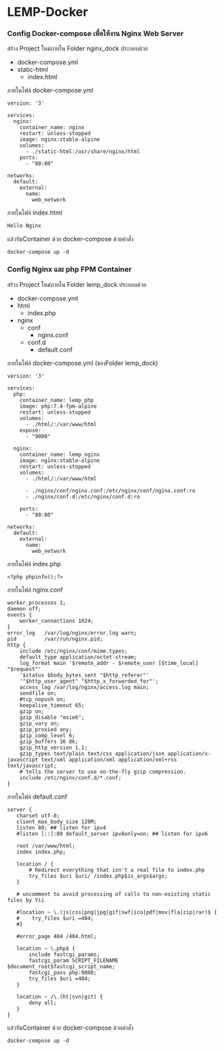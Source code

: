 # LEMP-Docker

### Config Docker-compose เพื่อให้งาน Nginx Web Server

สร้าง Project ใหม่ภายใน Folder nginx_dock ประกอบด้วย

* docker-compose.yml
* static-html
    * index.html

ภายในไฟล์ docker-compose.yml
```Makeup
version: '3'

services:
  nginx:
    container_name: nginx
    restart: unless-stopped
    image: nginx:stable-alpine
    volumes:
      - ./static-html:/usr/share/nginx/html
    ports:
      - "80:80"

networks:
  default:
    external:
      name:
        web_network
```
ภายในไฟล์ index.html
```html
Hello Nginx
```

แล้วรันContainer ด้วย docker-compose ด้วยคำสั่ง
```
docker-compose up -d
```

### Config Nginx และ php FPM Container

สร้าง Project ใหม่ภายใน Folder lemp_dock ประกอบด้วย

* docker-compose.yml
* html
    * index.php
* nginx
    * conf
        * nginx.conf
    * conf.d
        * default.conf

ภายในไฟล์ docker-compose.yml (ของFolder lemp_dock)
```Makeup
version: '3'

services:
  php:
    container_name: lemp_php
    image: php:7.4-fpm-alpine
    restart: unless-stopped
    volumes:
      - ./html/:/var/www/html
    expose:
      - "9000"

  nginx:
    container_name: lemp_nginx
    image: nginx:stable-alpine
    restart: unless-stopped
    volumes:
      - ./html/:/var/www/html

      - ./nginx/conf/nginx.conf:/etc/nginx/conf/nginx.conf:ro
      - ./nginx/conf.d:/etc/nginx/conf.d:ro

    ports:
      - "80:80"

networks:
  default:
    external:
      name:
        web_network
```
ภายในไฟล์ index.php
```
<?php phpinfo();?>
```

ภายในไฟล์ nginx.conf
```
worker_processes 1;
daemon off;
events {
    worker_connections 1024;
}
error_log   /var/log/nginx/error.log warn;
pid         /var/run/nginx.pid;
http {
    include /etc/nginx/conf/mime.types;
    default_type application/octet-stream;
    log_format main '$remote_addr - $remote_user [$time_local] "$request"'
    '$status $body_bytes_sent "$http_referer"'
    '"$http_user_agent" "$http_x_forwarded_for"';
    access_log /var/log/nginx/access.log main;
    sendfile on;
    #tcp_nopush on;
    keepalive_timeout 65;
    gzip on;
    gzip_disable "msie6";
    gzip_vary on;
    gzip_proxied any;
    gzip_comp_level 6;
    gzip_buffers 16 8k;
    gzip_http_version 1.1;
    gzip_types text/plain text/css application/json application/x-javascript text/xml application/xml application/xml+rss text/javascript;
    # tells the server to use on-the-fly gzip compression.
    include /etc/nginx/conf.d/*.conf;
}
```

ภายในไฟล์ default.conf
```
server {
   charset utf-8;
   client_max_body_size 128M;
   listen 80; ## listen for ipv4
   #listen [::]:80 default_server ipv6only=on; ## listen for ipv6
   
   root /var/www/html;
   index index.php;

   location / {
       # Redirect everything that isn't a real file to index.php
       try_files $uri $uri/ /index.php$is_args$args;
   }

   # uncomment to avoid processing of calls to non-existing static files by Yii

   #location ~ \.(js|css|png|jpg|gif|swf|ico|pdf|mov|fla|zip|rar)$ {
   #    try_files $uri =404;
   #}

   #error_page 404 /404.html;

   location ~ \.php$ {
       include fastcgi_params;
       fastcgi_param SCRIPT_FILENAME $document_root$fastcgi_script_name;
       fastcgi_pass php:9000;
       try_files $uri =404;
   }

   location ~ /\.(ht|svn|git) {
       deny all;
   }
}
```

แล้วรันContainer ด้วย docker-compose ด้วยคำสั่ง
```
docker-compose up -d
```